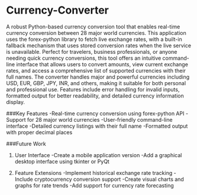 # Currency-Converter
 A robust Python-based currency conversion tool that enables real-time currency conversion between 28 major world currencies. This application uses the forex-python library to fetch live exchange rates, with a built-in fallback mechanism that uses stored conversion rates when the live service is unavailable. Perfect for travelers, business professionals, or anyone needing quick currency conversions, this tool offers an intuitive command-line interface that allows users to convert amounts, view current exchange rates, and access a comprehensive list of supported currencies with their full names. The converter handles major and powerful currencies including USD, EUR, GBP, JPY, INR, and others, making it suitable for both personal and professional use. Features include error handling for invalid inputs, formatted output for better readability, and detailed currency information display.

 ###Key Features
-Real-time currency conversion using forex-python API
-Support for 28 major world currencies
-User-friendly command-line interface
-Detailed currency listings with their full name
-Formatted output with proper decimal places

###Future Work
1. User Interface
-Create a mobile application version
-Add a graphical desktop interface using tkinter or PyQt

2. Feature Extensions
-Implement historical exchange rate tracking
-Include cryptocurrency conversion support
-Create visual charts and graphs for rate trends
-Add support for currency rate forecasting
